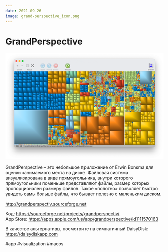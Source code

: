 ```yaml
---
date: 2021-09-26
image: grand-perspective_icon.png
---
```


# GrandPerspective

![GrandPerspective promo](grand-perspective.png "GrandPerspective promo")

GrandPerspective – это небольшое приложение от Erwin Bonsma для оценки занимаемого места на диске. Файловая система визуализирована в виде прямоугольника, внутри которого прямоугольники поменьше представляют файлы, размер которых пропорционален размеру файлов. Такое «полотно» позволяет быстро увидеть самы больше файлы, что бывает полезно с маленьким диском.

http://grandperspectiv.sourceforge.net

Код: https://sourceforge.net/projects/grandperspectiv/  
App Store: https://apps.apple.com/us/app/grandperspective/id1111570163

В качестве альтернативы, посмотрите на симпатичный DaisyDisk: https://daisydiskapp.com

#app #visualization #macos
